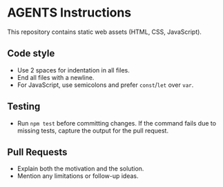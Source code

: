 # AGENTS Instructions

This repository contains static web assets (HTML, CSS, JavaScript).

## Code style
- Use 2 spaces for indentation in all files.
- End all files with a newline.
- For JavaScript, use semicolons and prefer `const`/`let` over `var`.

## Testing
- Run `npm test` before committing changes. If the command fails due to missing tests, capture the output for the pull request.

## Pull Requests
- Explain both the motivation and the solution.
- Mention any limitations or follow-up ideas.
